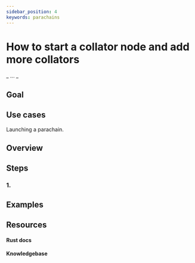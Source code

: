 ```yaml
---
sidebar_position: 4
keywords: parachains
---
```


# How to start a collator node and add more collators
_ ... _

## Goal


## Use cases
Launching a parachain.

## Overview

## Steps

### 1. 


## Examples

## Resources
#### Rust docs
#### Knowledgebase 
